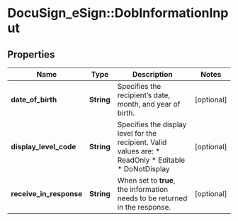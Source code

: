 # DocuSign_eSign::DobInformationInput

## Properties
Name | Type | Description | Notes
------------ | ------------- | ------------- | -------------
**date_of_birth** | **String** | Specifies the recipient’s date, month, and year of birth. | [optional] 
**display_level_code** | **String** | Specifies the display level for the recipient.  Valid values are:   * ReadOnly * Editable * DoNotDisplay | [optional] 
**receive_in_response** | **String** | When set to **true**, the information needs to be returned in the response. | [optional] 


